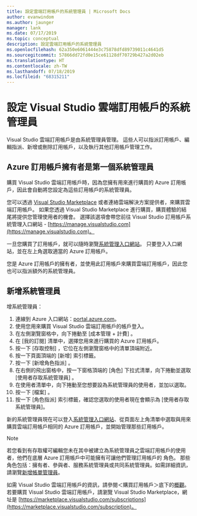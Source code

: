 ```yaml
---
title: 設定雲端訂用帳戶的系統管理員 | Microsoft Docs
author: evanwindom
ms.author: jaunger
manager: lank
ms.date: 07/17/2019
ms.topic: conceptual
description: 設定雲端訂用帳戶的系統管理員
ms.openlocfilehash: 62a350e6061444e3c75878dfd89739011c4641d5
ms.sourcegitcommit: 57866dd72fd0e15ce61128df70729b427a2d02eb
ms.translationtype: HT
ms.contentlocale: zh-TW
ms.lasthandoff: 07/18/2019
ms.locfileid: "68315211"
---
```

# <a name="set-up-administrators-for-visual-studio-cloud-subscriptions"></a>設定 Visual Studio 雲端訂用帳戶的系統管理員

Visual Studio 雲端訂用帳戶是由系統管理員管理。 這些人可以指派訂用帳戶、編輯指派、新增或刪除訂用帳戶，以及執行其他訂用帳戶管理工作。

## <a name="the-azure-subscription-owner-is-the-first-administrator"></a>Azure 訂用帳戶擁有者是第一個系統管理員

購買 Visual Studio 雲端訂用帳戶時，因為您擁有用來進行購買的 Azure 訂用帳戶，因此會自動將您設定為這些訂用帳戶的系統管理員。

您可以透過 [Visual Studio Marketplace](https://marketplace.visualstudio.com/subscriptions) 或者連絡雲端解決方案提供者，來購買雲端訂用帳戶。 如果您透過 Visual Studio Marketplace 進行購買，購買體驗的結尾將提供您管理使用者的機會。 選擇該選項會帶您前往 Visual Studio 訂用帳戶系統管理入口網站 - [https://manage.visualstudio.com](https://manage.visualstudio.com)。

一旦您購買了訂用帳戶，就可以隨時瀏覽[系統管理入口網站](https://manage.visualstudio.com)。 只要登入入口網站，並在左上角選取適當的 Azure 訂用帳戶。

您是 Azure 訂用帳戶的擁有者，並使用此訂用帳戶來購買雲端訂用帳戶，因此您也可以指派額外的系統管理員。

## <a name="add-administrators"></a>新增系統管理員

增系統管理員：

1. 連線到 Azure 入口網站：[portal.azure.com](https://portal.azure.com)。
2. 使用您用來購買 Visual Studio 雲端訂用帳戶的帳戶登入。
3. 在左側瀏覽窗格中，向下捲動至 [成本管理 + 計費]  。
4. 在 [我的訂閱]  清單中，選擇您用來進行購買的 Azure 訂用帳戶。
5. 按一下 [存取控制]  ，它位在左側瀏覽窗格中的清單頂端附近。
6. 按一下頁面頂端的 [新增]  索引標籤。
7. 按一下 [新增角色指派]  。
8. 在右側的飛出窗格中，按一下窗格頂端的 [角色]  下拉式清單，向下捲動並選取 [使用者存取系統管理員]  。
9. 在使用者清單中，向下捲動至您想要設為系統管理員的使用者，並加以選取。 
10. 按一下 [檔案]  。
11. 按一下 [角色指派]  索引標籤，確認您選取的使用者現在會顯示為 [使用者存取系統管理員]。

新的系統管理員現在可以登入[系統管理入口網站](https://manage.visualstudio.com)、從頁面左上角清單中選取與用來購買雲端訂用帳戶相同的 Azure 訂用帳戶，並開始管理那些訂用帳戶。

> [!NOTE]
> 若您看到有存取權可編輯您未在其中被建立為系統管理員之雲端訂用帳戶的使用者，他們在底層 Azure 訂用帳戶中可能擁有可讓他們管理訂用帳戶的 角色。 那些角色包括：擁有者、參與者、服務系統管理員或共同系統管理員。如需詳細資訊，請瀏覽[新增帳單管理員](/azure/devops/organizations/billing/add-backup-billing-managers?view=vsts)。

如需 Visual Studio 雲端訂用帳戶的資訊，請參閱＜購買訂用帳戶＞底下的[概觀](vscloud-overview.md)。 若要購買 Visual Studio 雲端訂用帳戶，請瀏覽 Visual Studio Marketplace，網址是 [https://marketplace.visualstudio.com/subscriptions](https://marketplace.visualstudio.com/subscription)。
